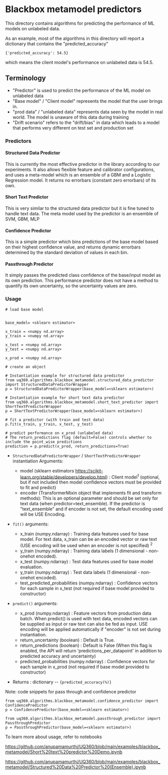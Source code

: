 # Blackbox metamodel predictors

This directory contains algorithms for predicting the performance of ML models on unlabeled data. 

As an example, most of the algorithms in this directory will report a dictionary that contains the "predicted_accuracy"

```
{'predicted_accuracy': 54.5} 
```
which means the client model's performance on unlabeled data is 54.5.

## Terminology

- "Predictor" is used to predict the performance of the ML model on unlabeled data
- "Base model" / "Client model" represents the model that the user brings in.
- "prod data" / "unlabeled data" represents data seen by the model in real world. The model is unaware of this data during training
- "Drift scenario" refers to the "drift/bias" in data which leads to a model that performs very different on test set and production set

### Predictors 

#### Structured Data Predictor
This is currently the most effective predictor in the library according to our experiments. It also allows flexible feature and calibrator configurations, and uses a meta-model which is an ensemble of a GBM and a Logistic Regression model. It returns no errorbars (constant zero errorbars) of its own.


#### Short Text Predictor
This is very similar to the structured data predictor but it is fine tuned to handle text data. The meta model used by the predictor is an ensemble of SVM, GBM, MLP

#### Confidence Predictor
This is a simple predictor which bins predictions of the base model based on their highest confidence value, and returns dynamic errorbars determined by the standard deviation of values in each bin.

#### Passthrough Predictor
It simply passes the predicted class confidence of the base/input model as its own prediction. This performance predictor does not have a method to quantify its own uncertainty, so the uncertainty 
values are zero.  

### Usage

```
# load base model


base_model= <sklearn estimator>

x_train = <numpy nd.array>
y_train = <numpy nd.array>

x_test = <numpy nd.array>
y_test = <numpy nd.array>

x_prod = <numpy nd.array> 
```

```
# create an object

# Instantiation example for structured data predictor
from uq360.algorithms.blackbox_metamodel.structured_data_predictor import StructuredDataPredictorWrapper
p = StructuredDataPredictorWrapper(base_model=<sklearn estimator>)

# Instantiation example for short text data predictor
from uq360.algorithms.blackbox_metamodel.short_text_predictor import ShortTextPredictorWrapper
p = ShortTextPredictorWrapper(base_model=<sklearn estimator>)

# fit a predictor (with train and test data)
p.fit(x_train, y_train, x_test, y_test)

# predict performance on x_prod (unlabeled data)
# The return_predictions flag (default=False) controls whether to include the point_wise predictions
prediction = p.predict(x_prod, return_predictions=True)

```
* `StructuredDataPredictorWrapper` / `ShortTextPredictorWrapper` instantiation Arguments:
  * model (sklearn estimators https://scikit-learn.org/stable/developers/develop.html) : Client model<sup>1</sup> (optional, but if not included then model confidence vectors must be provided to fit and predict)
  * encoder (TransformerMixin object that implements fit and transform methods): This is an optional parameter and should be set only for text data (when predictor=text_ensemble). If the predictor is "text_ensemble" and if encoder is not set, the default encoding used will be USE Encoding.

* `fit()` arguments:
  * x_train (numpy.ndarray) : Training data features used for base model. For text data, x_train can be an encoded vector or raw text (USE encoding will be used when an encoder is not specified) <sup>2</sup>
  * y_train (numpy.ndarray) : Training data labels (1 dimensional - non-onehot encoded).
  * x_test (numpy.ndarray) : Test data features used for base model evaluation.
  * y_train (numpy.ndarray) : Test data labels (1 dimensional - non-onehot encoded).
  * test_predicted_probabilities (numpy.ndarray) : Confidence vectors for each sample in x_test (not required if base model provided to constructor)

* `predict()` arguments:
  * x_prod (numpy.ndarray) : Feature vectors from production data batch. When predict() is used with text data, encoded vectors can be supplied as input or raw text can also be fed as input. USE encoding will be applied automatically if "encoder" is not set during instantiation.
  * return_uncertainty (boolean) : Default is True.
  * return_predictions (boolean) : Default is False (When this flag is enabled, the API will return 'predictions_per_datapoint' in addition to predicted accuracy and uncertainty)
  * predicted_probabilities (numpy.ndarray) : Confidence vectors for each sample in x_prod (not required if base model provided to constructor)


* Returns : dictionary -- `{predicted_accuracy(%)}` 

Note: code snippets for pass through and confidence predictor

```
from uq360.algorithms.blackbox_metamodel.confidence_predictor import ConfidencePredictor
p = ConfidencePredictor(base_model=<sklearn estimator>)

```

```
from uq360.algorithms.blackbox_metamodel.passthrough_predictor import PassthroughPredictor
p = PassthroughPredictor(base_model=<sklearn estimator>)

```

To learn more about usage, refer to notebooks 

https://github.com/anupamamurthi/UQ360/blob/main/examples/blackbox_metamodel/Short%20text%20predictor%20Demo.ipynb

https://github.com/anupamamurthi/UQ360/blob/main/examples/blackbox_metamodel/Structured%20Data%20Predictor%20(Ensemble).ipynb

